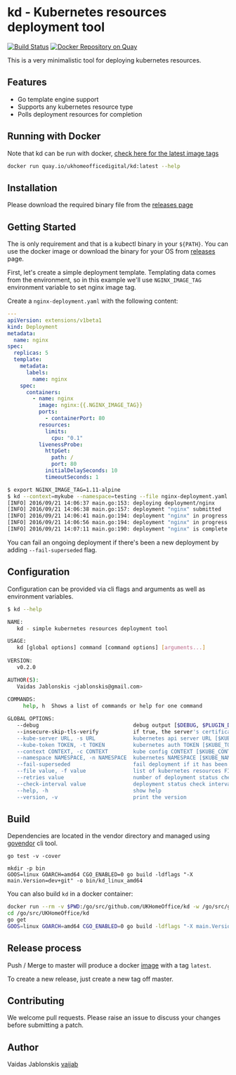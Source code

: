 # kd - Kubernetes resources deployment tool

[![Build Status](https://travis-ci.org/UKHomeOffice/kd.svg?branch=master)](https://travis-ci.org/UKHomeOffice/kd) [![Docker Repository on Quay](https://quay.io/repository/ukhomeofficedigital/kd/status "Docker Repository on Quay")](https://quay.io/repository/ukhomeofficedigital/kd)

This is a very minimalistic tool for deploying kubernetes resources.

## Features

- Go template engine support
- Supports any kubernetes resource type
- Polls deployment resources for completion

## Running with Docker
Note that kd can be run with docker, [check here for the latest image tags](https://quay.io/repository/ukhomeofficedigital/kd?tab=tags)

```bash
docker run quay.io/ukhomeofficedigital/kd:latest --help
```
## Installation

Please download the required binary file from the [releases page](https://github.com/UKHomeOffice/kd/releases)

## Getting Started

The is only requirement and that is a kubectl binary in your `${PATH}`. You
can use the docker image or download the binary for your OS from
[releases](https://github.com/UKHomeOffice/kd/releases) page.

First, let's create a simple deployment template. Templating data comes from
the environment, so in this example we'll use `NGINX_IMAGE_TAG` environment
variable to set nginx image tag.

Create a `nginx-deployment.yaml` with the following content:

```yaml
---
apiVersion: extensions/v1beta1
kind: Deployment
metadata:
  name: nginx
spec:
  replicas: 5
  template:
    metadata:
      labels:
        name: nginx
    spec:
      containers:
        - name: nginx
          image: nginx:{{.NGINX_IMAGE_TAG}}
          ports:
            - containerPort: 80
          resources:
            limits:
              cpu: "0.1"
          livenessProbe:
            httpGet:
              path: /
              port: 80
            initialDelaySeconds: 10
            timeoutSeconds: 1
```

```bash
$ export NGINX_IMAGE_TAG=1.11-alpine
$ kd --context=mykube --namespace=testing --file nginx-deployment.yaml
[INFO] 2016/09/21 14:06:37 main.go:153: deploying deployment/nginx
[INFO] 2016/09/21 14:06:38 main.go:157: deployment "nginx" submitted
[INFO] 2016/09/21 14:06:41 main.go:194: deployment "nginx" in progress. Unavailable replicas: 5.
[INFO] 2016/09/21 14:06:56 main.go:194: deployment "nginx" in progress. Unavailable replicas: 5.
[INFO] 2016/09/21 14:07:11 main.go:190: deployment "nginx" is complete. Available replicas: 5
```

You can fail an ongoing deployment if there's been a new deployment by adding `--fail-superseded` flag.

## Configuration

Configuration can be provided via cli flags and arguments as well as
environment variables.

```bash
$ kd --help

NAME:
   kd - simple kubernetes resources deployment tool

USAGE:
   kd [global options] command [command options] [arguments...]
   
VERSION:
   v0.2.0

AUTHOR(S):
   Vaidas Jablonskis <jablonskis@gmail.com> 
   
COMMANDS:
     help, h  Shows a list of commands or help for one command

GLOBAL OPTIONS:
   --debug                              debug output [$DEBUG, $PLUGIN_DEBUG]
   --insecure-skip-tls-verify           if true, the server's certificate will not be checked for validity [$INSECURE_SKIP_TLS_VERIFY, $PLUGIN_INSECURE_SKIP_TLS_VERIFY]
   --kube-server URL, -s URL            kubernetes api server URL [$KUBE_SERVER, $PLUGIN_KUBE_SERVER]
   --kube-token TOKEN, -t TOKEN         kubernetes auth TOKEN [$KUBE_TOKEN, $PLUGIN_KUBE_TOKEN]
   --context CONTEXT, -c CONTEXT        kube config CONTEXT [$KUBE_CONTEXT, $PLUGIN_CONTEXT]
   --namespace NAMESPACE, -n NAMESPACE  kubernetes NAMESPACE [$KUBE_NAMESPACE, $PLUGIN_KUBE_NAMESPACE]
   --fail-superseded                    fail deployment if it has been superseded by another deployment. WARNING: there are some bugs in kubernetes. [$FAIL_SUPERSEDED, $PLUGIN_FAIL_SUPERSEDED]
   --file value, -f value               list of kubernetes resources FILE [$FILES, $PLUGIN_FILES]
   --retries value                      number of deployment status check retries (default: 10) [$RETRIES, $PLUGIN_RETRIES]
   --check-interval value               deployment status check interval (default: 15s) [$CHECK_INTERVAL, $PLUGIN_CHECK_INTERVAL]
   --help, -h                           show help
   --version, -v                        print the version
```


## Build

Dependencies are located in the vendor directory and managed using
[govendor](https://github.com/kardianos/govendor) cli tool.

```
go test -v -cover

mkdir -p bin
GOOS=linux GOARCH=amd64 CGO_ENABLED=0 go build -ldflags "-X main.Version=dev+git" -o bin/kd_linux_amd64
```

You can also build `kd` in a docker container:

```bash
docker run --rm -v $PWD:/go/src/github.com/UKHomeOffice/kd -w /go/src/github.com/UKHomeOffice/kd -ti golang:1.6 bash
cd /go/src/UKHomeOffice/kd
go get
GOOS=linux GOARCH=amd64 CGO_ENABLED=0 go build -ldflags "-X main.Version=dev+git" -o bin/kd_linux_amd64
```

## Release process

Push / Merge to master will produce a docker
[image](https://quay.io/repository/ukhomeofficedigital/kd?tab=tags) with a tag `latest`.

To create a new release, just create a new tag off master.


## Contributing

We welcome pull requests. Please raise an issue to discuss your changes before
submitting a patch.


## Author

Vaidas Jablonskis [vaijab](https://github.com/vaijab)

